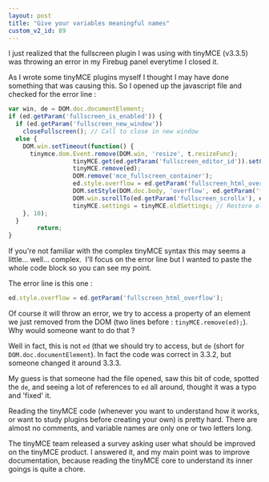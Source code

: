 ```yaml
---
layout: post
title: "Give your variables meaningful names"
custom_v2_id: 89
---
```


I just realized that the fullscreen plugin I was using with tinyMCE (v3.3.5)
was throwing an error in my Firebug panel everytime I closed it.

As I wrote some tinyMCE plugins myself I thought I may have done something
that was causing this. So I opened up the javascript file and checked for the
error line :


```js
var win, de = DOM.doc.documentElement;
if (ed.getParam('fullscreen_is_enabled')) {
  if (ed.getParam('fullscreen_new_window'))
    closeFullscreen(); // Call to close in new window
  else {
    DOM.win.setTimeout(function() {
      tinymce.dom.Event.remove(DOM.win, 'resize', t.resizeFunc);
                  tinyMCE.get(ed.getParam('fullscreen_editor_id')).setContent(ed.getContent({format : 'raw'}), {format : 'raw'});
                  tinyMCE.remove(ed);
                  DOM.remove('mce_fullscreen_container');
                  ed.style.overflow = ed.getParam('fullscreen_html_overflow');
                  DOM.setStyle(DOM.doc.body, 'overflow', ed.getParam('fullscreen_overflow'));
                  DOM.win.scrollTo(ed.getParam('fullscreen_scrollx'), ed.getParam('fullscreen_scrolly'));
                  tinyMCE.settings = tinyMCE.oldSettings; // Restore old settings
    }, 10);
  }
        return;
}

```

If you're not familiar with the complex tinyMCE syntax this may seems a
little... well... complex.  I'll focus on the error line but I wanted to paste
the whole code block so you can see my point.

The error line is this one :


```js
ed.style.overflow = ed.getParam('fullscreen_html_overflow');

```

Of course it will throw an error, we try to access a property of an element we
just removed from the DOM (two lines before : `tinyMCE.remove(ed);`). Why
would someone want to do that ?

Well in fact, this is not `ed` (that we should try to access, but `de` (short
for `DOM.doc.documentElement`). In fact the code was correct in 3.3.2, but
someone changed it around 3.3.3.

My guess is that someone had the file opened, saw this bit of code, spotted
the `de`, and seeing a lot of references to `ed` all around, thought it was a
typo and 'fixed' it.

Reading the tinyMCE code (whenever you want to understand how it works, or
want to study plugins before creating your own) is pretty hard. There are
almost no comments, and variable names are only one or two letters long.

The tinyMCE team released a survey asking user what should be improved on the
tinyMCE product. I answered it, and my main point was to improve
documentation, because reading the tinyMCE core to understand its inner goings
is quite a chore.

